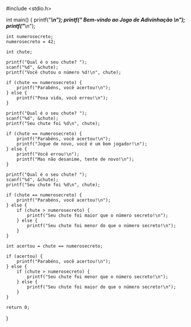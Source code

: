 #include <stdio.h>

int main() {
    printf("************************************\n");
    printf("* Bem-vindo ao Jogo de Adivinhação *\n");
    printf("************************************\n");

    int numerosecreto;
    numerosecreto = 42;

    int chute;

    printf("Qual é o seu chute? ");
    scanf("%d", &chute);
    printf("Você chutou o número %d!\n", chute);

    if (chute == numerosecreto) {
        printf("Parabéns, você acertou!\n");
    } else {
        printf("Poxa vida, você errou!\n");
    }

    printf("Qual é o seu chute? ");
    scanf("%d", &chute);
    printf("Seu chute foi %d\n", chute);

    if (chute == numerosecreto) {
        printf("Parabéns, você acertou!\n");
        printf("Jogue de novo, você é um bom jogador!\n");
    } else {
        printf("Você errou!\n");
        printf("Mas não desanime, tente de novo!\n");
    }

    printf("Qual é o seu chute? ");
    scanf("%d", &chute);
    printf("Seu chute foi %d\n", chute);

    if (chute == numerosecreto) {
        printf("Parabéns, você acertou!\n");
    } else {
        if (chute > numerosecreto) {
            printf("Seu chute foi maior que o número secreto!\n");
        } else {
            printf("Seu chute foi menor do que o número secreto!\n");
        }
    }

    int acertou = chute == numerosecreto;

    if (acertou) {
        printf("Parabéns, você acertou!\n");
    } else {
        if (chute > numerosecreto) {
            printf("Seu chute foi menor que o número secreto!\n");
        } else {
            printf("Seu chute foi maior do que o número secreto!\n");
        }
    }

    return 0;
}
